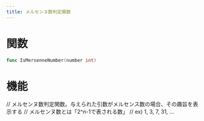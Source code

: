 ```yaml
---
title: メルセンヌ数判定関数
---
```

# 関数
```go
func IsMersenneNumber(number int)
```

# 機能
// メルセンヌ数判定関数。与えられた引数がメルセンス数の場合、その趣旨を表示する
// メルセンヌ数とは「2^n-1で表される数」
// ex) 1, 3, 7, 31, ...